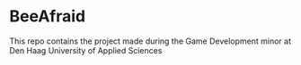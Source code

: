 # BeeAfraid
This repo contains the project made during the Game Development minor at Den Haag University of Applied Sciences
